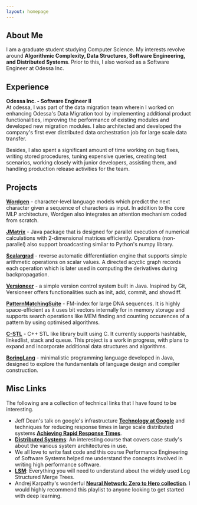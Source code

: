 ```yaml
---
layout: homepage
---
```


## About Me
I am a graduate student studying Computer Science. My interests revolve around **Algorithmic Complexity, Data Structures, Software Engineering, and Distributed Systems**. Prior to this, I also worked as a Software Engineer at Odessa Inc.

## Experience
**Odessa Inc. - Software Engineer II**  
At odessa, I was part of the data migration team wherein I worked on enhancing Odessa's Data Migration tool by implementing additional product functionalities, improving the performance of existing modules and developed new migration modules. I also architected and developed the company's first ever distributed data orchestration job for large scale data transfer.

Besides, I also spent a significant amount of time working on bug fixes, writing stored procedures, tuning expensive queries, creating test scenarios, working closely with junior developers, assisting them, and handling production release activities for the team.

## Projects

**[Wordgen](https://github.com/nithinbharathi/wordgen)** -  character-level language models which predict the next character given a sequence of characters as input. In addition to the core MLP architecture, Wordgen also integrates an attention mechanism coded from scratch.  

**[JMatrix](https://github.com/nithinbharathi/JMatrix)** - Java package that is designed for parallel execution of numerical calculations with 2-dimensional matrices efficiently. Operations (non-parallel) also support broadcasting similar to Python's numpy library.


**[Scalargrad](https://github.com/nithinbharathi/Scalargrad)** - reverse automatic differentiation engine that supports simple arithmetic operations on scalar values. A directed acyclic graph records each operation which is later used in computing the derivatives during backpropagation.  

**[Versioneer](https://github.com/nithinbharathi/Versioneer)** - a simple version control system built in Java. Inspired by Git, Versioneer offers functionalities such as init, add, commit, and showdiff.  

**[PatternMatchingSuite](https://github.com/nithinbharathi/pattern-matching-suite)** - FM-index for large DNA sequences. It is highly space-efficient as it uses bit vectors internally for in memory storage and supports search operations like MEM finding and counting occurences of a pattern by using optimised algorithms.   

**[C-STL](https://github.com/nithinbharathi/c-stl)** - C++ STL like library built using C. It currently supports hashtable, linkedlist, stack and queue. This project is a work in progress, with plans to expand and incorporate additional data structures and algorithms.     

**[BoringLang](https://github.com/nithinbharathi/boring-lang)** - minimalistic programming language developed in Java, designed to explore the fundamentals of language design and compiler construction.

## Misc Links
The following are a collection of technical links that I have found to be interesting.

- Jeff Dean's talk on google's infrastructure **[Technology at Google](https://www.youtube.com/watch?v=modXC5IWTJI)** and techniques for reducing response times in large scale distributed systems **[Achieving Rapid Response Times](https://www.youtube.com/watch?v=1-3Ahy7Fxsc)**.
- **[Distributed Systems](https://www.youtube.com/watch?v=cQP8WApzIQQ&list=PL4YhK0pT0ZhXTRSAYHAgBcJkhlM2hlhw3)**: An interesting course that covers case study's about the various system architectures in use.
- We all love to write fast code and this course Performance Engineering of Software Systems helped me understand the concepts involved in writing high performance software.
- **[LSM](https://engineering.linkedin.com/distributed-systems/log-what-every-software-engineer-should-know-about-real-time-datas-unifying)**: Everything you will need to understand about the widely used Log Structured Merge Trees.
- Andrej Karpathy's wonderful **[Neural Network: Zero to Hero collection](https://www.youtube.com/playlist?list=PLAqhIrjkxbuWI23v9cThsA9GvCAUhRvKZ)**. I would highly recommend this playlist to anyone looking to get started with deep learning.

<!--## Publications

- **[Feb. 2020]** Our paper about incremental learning is accepted to CVPR 2020.
- **[Feb. 2020]** We will host the ACM Multimedia Asia 2020 conference in Singapore!
- **[Sept. 2019]** Our paper about few-shot learning is accepted to NeurIPS 2019.
- **[Mar. 2019]** Our paper about few-shot learning is accepted to CVPR 2019.
-->

<!--{% include_relative _includes/publications.md %}-->
